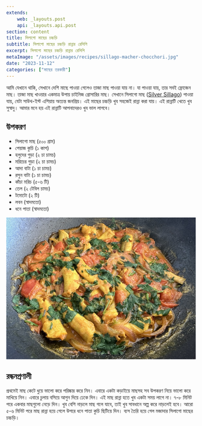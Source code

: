 ```yaml
---
extends:
    web: _layouts.post
    api: _layouts.api.post
section: content
title: সিলাগো মাছের চচ্চড়ি
subtitle: সিলাগো মাছের চচ্চড়ি রান্নার রেসিপি
excerpt: সিলাগো মাছের চচ্চড়ি রান্নার রেসিপি
metaImage: "/assets/images/recipes/sillago-macher-chocchori.jpg"
date: "2023-11-12"
categories: ["মাছের তরকারী"]
---
```


আমি যেখানে থাকি, সেখানে দেশি মাছে পাওয়া গেলেও তাজা মাছ পাওয়া যায় না। যা পাওয়া যায়, তার সবই ফ্রোজেন মাছ। তাজা মাছ খাওয়ার একমাত্র উপায় চাইনিজ গ্রোসারির মাছ। সেখানে সিলাগো মাছ ([Silver Sillago](https://eol.org/pages/46579885)) পাওয়া যায়, যেটা সাউথ-ইস্ট এশিয়ায় অত্যন্ত জনপ্রিয়। এই মাছের চচ্চড়ি খুব সহজেই রান্না করা যায়। এই রান্নাটি খেতে খুব সুস্বাদু। আমার মনে হয় এই রান্নাটি আপনাদেরও খুব ভাল লাগবে।

## উপকরণ

- সিলাগো মাছ (৫০০ গ্রাম)
- পেয়াজ কুচি (১ কাপ)
- হলুদের গুড়া (২ চা চামচ)
- মরিচের গুড়া (২ চা চামচ)
- আদা বাটা (১ চা চামচ)
- রসুন বাটা (১ চা চামচ)
- কাঁচা মরিচ (৫-৬ টি)
- তেল (২ টেবিল চামচ)
- টমোটো (২ টি)
- লবন (স্বাদমতো)
- ধনে পাতা (স্বাদমতো)

![সিলাগো মাছের চচ্চড়ি](/assets/images/recipes/sillago-macher-chocchori.jpg)

## রন্ধনপ্রণালী

প্রথমেই মাছ কেটে ধুয়ে ভালো করে পরিষ্কার করে নিন। এবারে একটা কড়াইয়ে মাছসহ সব উপকরণ নিয়ে ভালো করে মাখিয়ে নিন। এবারে চুলায় বসিয়ে আগুন দিয়ে ঢেকে দিন। এই মাছ রান্না হতে খুব একটা সময় লাগে না। ৭-৮ মিনিট পরে একবার মাছগুলো নেড়ে দিন। খুব বেশি নাড়লে মাছ গলে যাবে, তাই খুব সাবধানে অল্প করে নাড়লেই হবে। আরো ৫-৬ মিনিট পরে মাছ রান্না হয়ে গেলে উপরে ধনে পাতা কুচি ছিটিয়ে দিন। ব্যস তৈরি হয়ে গেল মজাদার সিলাগো মাছের চচ্চড়ি।